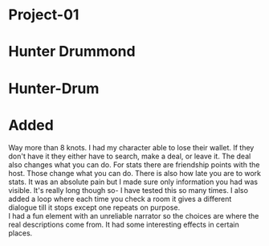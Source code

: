 # Project-01

# Hunter Drummond

# Hunter-Drum

# Added
Way more than 8 knots.
I had my character able to lose their wallet. If they don't have it they either have to search, make a deal, or leave it. The deal also changes what you can do. 
For stats there are friendship points with the host. Those change what you can do. There is also how late you are to work stats.
It was an absolute pain but I made sure only information you had was visible. It's really long though so- I have tested this so many times. 
I also added a loop where each time you check a room it gives a different dialogue till it stops except one repeats on purpose.  
I had a fun element with an unreliable narrator so the choices are where the real descriptions come from. It had some interesting effects in certain places.
